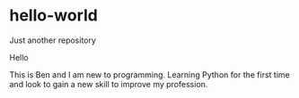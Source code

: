 # hello-world
Just another repository 

Hello

This is Ben and I am new to programming. Learning Python for the first time and look to gain a new skill to improve my profession.
